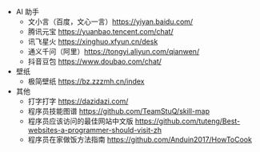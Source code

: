 - AI 助手
  - 文小言（百度，文心一言）https://yiyan.baidu.com/
  - 腾讯元宝 https://yuanbao.tencent.com/chat/
  - 讯飞星火 https://xinghuo.xfyun.cn/desk
  - 通义千问（阿里）https://tongyi.aliyun.com/qianwen/
  - 抖音豆包 https://www.doubao.com/chat/
- 壁纸
  - 极简壁纸 https://bz.zzzmh.cn/index
- 其他
  - 打字打字 https://dazidazi.com/
  - 程序员技能图谱 https://github.com/TeamStuQ/skill-map
  - 程序员应该访问的最佳网站中文版 https://github.com/tuteng/Best-websites-a-programmer-should-visit-zh
  - 程序员在家做饭方法指南 https://github.com/Anduin2017/HowToCook
